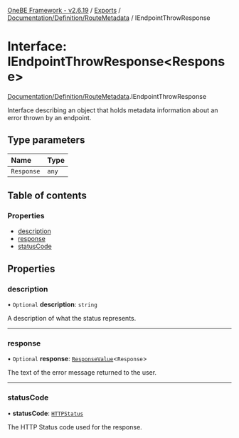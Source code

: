 [OneBE Framework - v2.6.19](../README.md) / [Exports](../modules.md) / [Documentation/Definition/RouteMetadata](../modules/Documentation_Definition_RouteMetadata.md) / IEndpointThrowResponse

# Interface: IEndpointThrowResponse<Response\>

[Documentation/Definition/RouteMetadata](../modules/Documentation_Definition_RouteMetadata.md).IEndpointThrowResponse

Interface describing an object that holds metadata information
about an error thrown by an endpoint.

## Type parameters

| Name | Type |
| :------ | :------ |
| `Response` | `any` |

## Table of contents

### Properties

- [description](Documentation_Definition_RouteMetadata.IEndpointThrowResponse.md#description)
- [response](Documentation_Definition_RouteMetadata.IEndpointThrowResponse.md#response)
- [statusCode](Documentation_Definition_RouteMetadata.IEndpointThrowResponse.md#statuscode)

## Properties

### description

• `Optional` **description**: `string`

A description of what the status represents.

___

### response

• `Optional` **response**: [`ResponseValue`](../modules/Router_RouteTypes.md#responsevalue)<`Response`\>

The text of the error message returned to the user.

___

### statusCode

• **statusCode**: [`HTTPStatus`](../enums/HTTP_HTTPStatus.HTTPStatus.md)

The HTTP Status code used for the response.
